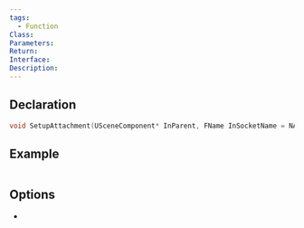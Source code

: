 ```yaml
---
tags:
  - Function
Class: 
Parameters: 
Return: 
Interface: 
Description:
---
```


## Declaration

```cpp
void SetupAttachment(USceneComponent* InParent, FName InSocketName = NAME_None)
```

## Example

```cpp
```

## Options
- 